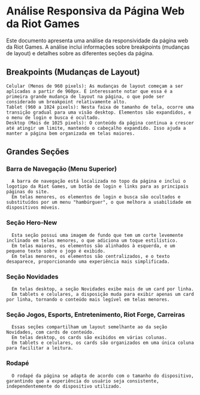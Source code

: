# Análise Responsiva da Página Web da Riot Games
  Este documento apresenta uma análise da responsividade da página web da Riot Games. A análise inclui informações sobre breakpoints (mudanças de layout) e detalhes sobre as diferentes seções da página.


## Breakpoints (Mudanças de Layout)
    Celular (Menos de 960 pixels): As mudanças de layout começam a ser aplicadas a partir de 960px. É interessante notar que essa é a primeira grande mudança de layout na página, o que pode ser considerado um breakpoint relativamente alto.
    Tablet (960 a 1024 pixels): Nesta faixa de tamanho de tela, ocorre uma transição gradual para uma visão desktop. Elementos são expandidos, e o menu de login e busca é ocultado.
    Desktop (Mais de 1025 pixels): O conteúdo da página continua a crescer até atingir um limite, mantendo o cabeçalho expandido. Isso ajuda a manter a página bem organizada em telas maiores.

## Grandes Seções
  
  ### Barra de Navegação (Menu Superior)
      A barra de navegação está localizada no topo da página e inclui o logotipo da Riot Games, um botão de login e links para as principais páginas do site.
      Em telas menores, os elementos de login e busca são ocultados e substituídos por um menu "hambúrguer", o que melhora a usabilidade em dispositivos móveis.

  ### Seção Hero-New
      Esta seção possui uma imagem de fundo que tem um corte levemente inclinado em telas menores, o que adiciona um toque estilístico.
      Em telas maiores, os elementos são alinhados à esquerda, e um pequeno texto sobre o jogo é exibido.  
      Em telas menores, os elementos são centralizados, e o texto desaparece, proporcionando uma experiência mais simplificada.

  ### Seção Novidades
      Em telas desktop, a seção Novidades exibe mais de um card por linha.
      Em tablets e celulares, a disposição muda para exibir apenas um card por linha, tornando o conteúdo mais legível em telas menores.

  ### Seção Jogos, Esports, Entretenimento, Riot Forge, Carreiras
      Essas seções compartilham um layout semelhante ao da seção Novidades, com cards de conteúdo.
      Em telas desktop, os cards são exibidos em várias colunas.
      Em tablets e celulares, os cards são organizados em uma única coluna para facilitar a leitura.

 ### Rodapé
      O rodapé da página se adapta de acordo com o tamanho do dispositivo, garantindo que a experiência do usuário seja consistente, independentemente do dispositivo utilizado.
